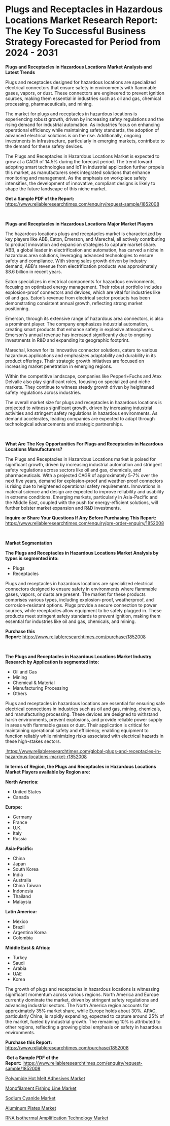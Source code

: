 <p><h1>Plugs and Receptacles in Hazardous Locations Market Research Report: The Key To Successful Business Strategy Forecasted for Period from 2024 - 2031</h1></p><p><strong>Plugs and Receptacles in Hazardous Locations Market Analysis and Latest Trends</strong></p>
<p><p>Plugs and receptacles designed for hazardous locations are specialized electrical connectors that ensure safety in environments with flammable gases, vapors, or dust. These connectors are engineered to prevent ignition sources, making them essential in industries such as oil and gas, chemical processing, pharmaceuticals, and mining.</p><p>The market for plugs and receptacles in hazardous locations is experiencing robust growth, driven by increasing safety regulations and the rising demand for industrial automation. As industries focus on enhancing operational efficiency while maintaining safety standards, the adoption of advanced electrical solutions is on the rise. Additionally, ongoing investments in infrastructure, particularly in emerging markets, contribute to the demand for these safety devices.</p><p>The Plugs and Receptacles in Hazardous Locations Market is expected to grow at a CAGR of 14.5% during the forecast period. The trend toward adopting smart technologies and IoT in industrial application further propels this market, as manufacturers seek integrated solutions that enhance monitoring and management. As the emphasis on workplace safety intensifies, the development of innovative, compliant designs is likely to shape the future landscape of this niche market.</p></p>
<p><strong>Get a Sample PDF of the Report:&nbsp;</strong> <a href="https://www.reliableresearchtimes.com/enquiry/request-sample/1852008?utm_campaign=1612&utm_medium=2&utm_source=Github&utm_content=ia&utm_term=18102024&utm_id=plugs-and-receptacles-in-hazardous-locations">https://www.reliableresearchtimes.com/enquiry/request-sample/1852008</a></p>
<p>&nbsp;</p>
<p><strong>Plugs and Receptacles in Hazardous Locations Major Market Players</strong></p>
<p><p>The hazardous locations plugs and receptacles market is characterized by key players like ABB, Eaton, Emerson, and Marechal, all actively contributing to product innovation and expansion strategies to capture market share. ABB, a global leader in electrification and automation, has carved a niche in hazardous area solutions, leveraging advanced technologies to ensure safety and compliance. With strong sales growth driven by industry demand, ABB's revenue from electrification products was approximately $8.6 billion in recent years.</p><p>Eaton specializes in electrical components for hazardous environments, focusing on optimized energy management. Their robust portfolio includes explosion-proof connectors and devices, which are vital for industries like oil and gas. Eaton’s revenue from electrical sector products has been demonstrating consistent annual growth, reflecting strong market positioning.</p><p>Emerson, through its extensive range of hazardous area connectors, is also a prominent player. The company emphasizes industrial automation, creating smart products that enhance safety in explosive atmospheres. Emerson's annual revenue has increased significantly due to ongoing investments in R&D and expanding its geographic footprint.</p><p>Marechal, known for its innovative connector solutions, caters to various hazardous applications and emphasizes adaptability and durability in its product offerings. Their strategic growth initiatives are focused on increasing market penetration in emerging regions.</p><p>Within the competitive landscape, companies like Pepperl+Fuchs and Atex Delvalle also play significant roles, focusing on specialized and niche markets. They continue to witness steady growth driven by heightened safety regulations across industries.</p><p>The overall market size for plugs and receptacles in hazardous locations is projected to witness significant growth, driven by increasing industrial activities and stringent safety regulations in hazardous environments. As demand accelerates, leading companies are expected to adapt through technological advancements and strategic partnerships.</p></p>
<p>&nbsp;</p>
<p><strong>What Are The Key Opportunities For Plugs and Receptacles in Hazardous Locations Manufacturers?</strong></p>
<p><p>The Plugs and Receptacles in Hazardous Locations market is poised for significant growth, driven by increasing industrial automation and stringent safety regulations across sectors like oil and gas, chemicals, and pharmaceuticals. With a projected CAGR of approximately 5-7% over the next five years, demand for explosion-proof and weather-proof connectors is rising due to heightened operational safety requirements. Innovations in material science and design are expected to improve reliability and usability in extreme conditions. Emerging markets, particularly in Asia-Pacific and the Middle East, coupled with the push for energy-efficient solutions, will further bolster market expansion and R&D investments.</p></p>
<p><strong>Inquire or Share Your Questions If Any Before Purchasing This Report:</strong> <a href="https://www.reliableresearchtimes.com/enquiry/pre-order-enquiry/1852008?utm_campaign=1612&utm_medium=2&utm_source=Github&utm_content=ia&utm_term=18102024&utm_id=plugs-and-receptacles-in-hazardous-locations">https://www.reliableresearchtimes.com/enquiry/pre-order-enquiry/1852008</a></p>
<p>&nbsp;</p>
<p><strong>Market Segmentation</strong></p>
<p><strong>The Plugs and Receptacles in Hazardous Locations Market Analysis by types is segmented into:</strong></p>
<p><ul><li>Plugs</li><li>Receptacles</li></ul></p>
<p><p>Plugs and receptacles in hazardous locations are specialized electrical connectors designed to ensure safety in environments where flammable gases, vapors, or dusts are present. The market for these products comprises various types, including explosion-proof, weatherproof, and corrosion-resistant options. Plugs provide a secure connection to power sources, while receptacles allow equipment to be safely plugged in. These products meet stringent safety standards to prevent ignition, making them essential for industries like oil and gas, chemicals, and mining.</p></p>
<p><strong>Purchase this Report:&nbsp;</strong><a href="https://www.reliableresearchtimes.com/purchase/1852008?utm_campaign=1612&utm_medium=2&utm_source=Github&utm_content=ia&utm_term=18102024&utm_id=plugs-and-receptacles-in-hazardous-locations">https://www.reliableresearchtimes.com/purchase/1852008</a></p>
<p>&nbsp;</p>
<p><strong>The Plugs and Receptacles in Hazardous Locations Market Industry Research by Application is segmented into:</strong></p>
<p><ul><li>Oil and Gas</li><li>Mining</li><li>Chemical & Material</li><li>Manufacturing Processing</li><li>Others</li></ul></p>
<p><p>Plugs and receptacles in hazardous locations are essential for ensuring safe electrical connections in industries such as oil and gas, mining, chemicals, and manufacturing processing. These devices are designed to withstand harsh environments, prevent explosions, and provide reliable power supply in areas with flammable gases or dust. Their application is critical for maintaining operational safety and efficiency, enabling equipment to function reliably while minimizing risks associated with electrical hazards in these high-stakes sectors.</p></p>
<p><a href="https://www.reliableresearchtimes.com/global-plugs-and-receptacles-in-hazardous-locations-market-r1852008?utm_campaign=1612&utm_medium=2&utm_source=Github&utm_content=ia&utm_term=18102024&utm_id=plugs-and-receptacles-in-hazardous-locations">&nbsp;https://www.reliableresearchtimes.com/global-plugs-and-receptacles-in-hazardous-locations-market-r1852008</a></p>
<p><strong>In terms of Region, the Plugs and Receptacles in Hazardous Locations Market Players available by Region are:</strong></p>
<p>
    <p> <strong> North America: </strong>
        <ul>
            <li>United States</li>
            <li>Canada</li>
        </ul>
        </p> 
    <p> <strong> Europe: </strong>
        <ul>
            <li>Germany</li>
            <li>France</li>
            <li>U.K.</li>
            <li>Italy</li>
            <li>Russia</li>
        </ul>
        </p> 
    <p> <strong> Asia-Pacific: </strong>
        <ul>
            <li>China</li>
            <li>Japan</li>
            <li>South Korea</li>
            <li>India</li>
            <li>Australia</li>
            <li>China Taiwan</li>
            <li>Indonesia</li>
            <li>Thailand</li>
            <li>Malaysia</li>
        </ul>
        </p> 
    <p> <strong> Latin America: </strong>
        <ul>
            <li>Mexico</li>
            <li>Brazil</li>
            <li>Argentina Korea</li>
            <li>Colombia</li>
        </ul>
        </p> 
    <p> <strong> Middle East & Africa: </strong>
        <ul>
            <li>Turkey</li>
            <li>Saudi</li>
            <li>Arabia</li>
            <li>UAE</li>
            <li>Korea</li>
        </ul>
    </p>
    </p>
<p><p>The growth of plugs and receptacles in hazardous locations is witnessing significant momentum across various regions. North America and Europe currently dominate the market, driven by stringent safety regulations and advancing industrial sectors. The North America region accounts for approximately 35% market share, while Europe holds about 30%. APAC, particularly China, is rapidly expanding, expected to capture around 25% of the market, fueled by industrial growth. The remaining 10% is attributed to other regions, reflecting a growing global emphasis on safety in hazardous environments.</p></p>
<p><strong>Purchase this Report: </strong><a href="https://www.reliableresearchtimes.com/purchase/1852008?utm_campaign=1612&utm_medium=2&utm_source=Github&utm_content=ia&utm_term=18102024&utm_id=plugs-and-receptacles-in-hazardous-locations">https://www.reliableresearchtimes.com/purchase/1852008</a></p>
<p>&nbsp;<strong>Get a Sample PDF of the Report:&nbsp;&nbsp;</strong><a href="https://www.reliableresearchtimes.com/enquiry/request-sample/1852008?utm_campaign=1612&utm_medium=2&utm_source=Github&utm_content=ia&utm_term=18102024&utm_id=plugs-and-receptacles-in-hazardous-locations">https://www.reliableresearchtimes.com/enquiry/request-sample/1852008</a></p>
<p><strong></strong></p>
<p><p><a href="https://www.linkedin.com/pulse/polyamide-hot-melt-adhesives-industry-forecast-market-shifts-strategic-5qtxf?utm_campaign=1612&utm_medium=2&utm_source=Github&utm_content=ia&utm_term=18102024&utm_id=plugs-and-receptacles-in-hazardous-locations">Polyamide Hot Melt Adhesives Market</a></p><p><a href="https://www.linkedin.com/pulse/surfing-monofilament-fishing-line-wave-riding-market-currents-zcwgf?utm_campaign=1612&utm_medium=2&utm_source=Github&utm_content=ia&utm_term=18102024&utm_id=plugs-and-receptacles-in-hazardous-locations">Monofilament Fishing Line Market</a></p><p><a href="https://www.linkedin.com/pulse/sodium-cyanide-industry-forecast-market-shifts-strategic-imperatives-irc5f?utm_campaign=1612&utm_medium=2&utm_source=Github&utm_content=ia&utm_term=18102024&utm_id=plugs-and-receptacles-in-hazardous-locations">Sodium Cyanide Market</a></p><p><a href="https://www.linkedin.com/pulse/aluminum-plates-market-maturity-analysis-regional-disparities-fmtbf?utm_campaign=1612&utm_medium=2&utm_source=Github&utm_content=ia&utm_term=18102024&utm_id=plugs-and-receptacles-in-hazardous-locations">Aluminum Plates Market</a></p><p><a href="https://github.com/FosterFahey91/Market-Research-Report-List-1/blob/main/rna-isothermal-amplification-technology-market.md?utm_campaign=1612&utm_medium=2&utm_source=Github&utm_content=ia&utm_term=18102024&utm_id=plugs-and-receptacles-in-hazardous-locations">RNA Isothermal Amplification Technology Market</a></p></p>